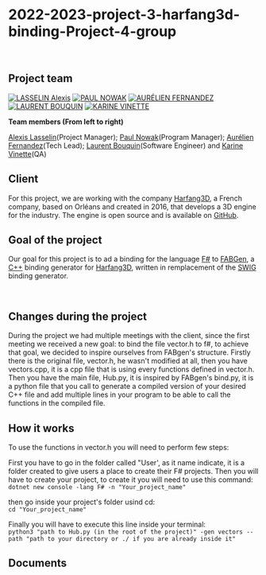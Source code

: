 # 2022-2023-project-3-harfang3d-binding-Project-4-group

<br>

## Project team

[![LASSELIN Alexis](https://avatars.githubusercontent.com/u/114481578?s=81)](https://github.com/AlexisLasselin)
[![PAUL NOWAK](https://avatars.githubusercontent.com/u/91249965?s=81)](https://github.com/PaulNowak36)
[![AURÉLIEN FERNANDEZ](https://avatars.githubusercontent.com/u/71769656?s=81)](https://github.com/aurelienfernandez)
[![LAURENT BOUQUIN](https://avatars.githubusercontent.com/u/71769489?s=81)](https://github.com/laurentbouquin)
[![KARINE VINETTE](https://avatars.githubusercontent.com/u/71769675?s=81)](https://github.com/KarineVinette)
<br>

**Team members (From left to right)** <br>

[Alexis Lasselin](https://www.linkedin.com/in/alexis-lasselin-318649251/)(Project Manager); [Paul Nowak](https://www.linkedin.com/in/paul-nowak-0757a61a7/)(Program Manager); [Aurélien Fernandez](https://www.linkedin.com/in/aur%C3%A9lien-fernandez-4971201b8/)(Tech Lead); [Laurent Bouquin](https://www.linkedin.com/in/laurent-bouquin-60911a1b8/)(Software Engineer) and [Karine Vinette](https://www.linkedin.com/in/karine-vinette-63911b1b8/)(QA) <br>

## Client

For this project, we are working with the company [Harfang3D](https://www.harfang3d.com/), a French company, based on Orléans and created in 2016, that develops a 3D engine for the industry. The engine is open source and is available on [GitHub](https://github.com/harfang3d).
<br>

## Goal of the project

Our goal for this project is to ad a binding for the language [F#](https://fsharp.org/) to [FABGen](https://github.com/ejulien/FABGen), a [C++](https://en.wikipedia.org/wiki/C%2B%2B) binding generator for [Harfang3D](https://www.harfang3d.com/), written in remplacement of the [SWIG](http://www.swig.org/) binding generator. <br>

<br>

## Changes during the project

During the project we had multiple meetings with the client, since the first meeting we received a new goal: to bind the file vector.h to f#, to achieve that goal, we decided to inspire ourselves from FABgen's structure.
Firstly there is the original file, vector.h, he wasn't modified at all, then you have vectors.cpp, it is a cpp file that is using every functions defined in vector.h. Then you have the main file, Hub.py, it is inspired by FABgen's bind.py, it is a python file that you call to generate a compiled version of your desired C++ file and add multiple lines in your program to be able to call the functions in the compiled file.

## How it works

To use the functions in vector.h you will need to perform few steps:

First you have to go in the folder called "User', as it name indicate, it is a folder created to give users a place to create their F# projects. Then you will have to create your project, to create it you will need to use this command: 
<br>
```dotnet new console -lang F# -n "Your_project_name" ```

then go inside your project's folder usind cd:
<br>
```cd "Your_project_name"```

Finally you will have to execute this line inside your terminal:
<br>
```python3 "path to Hub.py (in the root of the project)" -gen vectors --path "path to your directory or ./ if you are already inside it"```


## Documents

<!-- [Functional Specifications](Documents/functional-specifications.md) <br>
[Technical Specifications](Documents/Technical-Specifications.md) <br>
[Test Plan](Documents/QA/Test-plan.md) <br>
[Project's planner](https://github.com/orgs/algosup/projects/4/views/1) <br>
[Critical path](https://docs.google.com/spreadsheets/d/1LDPr-LcLIMsKmaVQhj4lGdEyIJRwftaApHXx4YnH4_M/edit?usp=sharing) <br>
[Communication plan](Documents/communication-plan.md) <br>
[KPI's evaluation](https://docs.google.com/spreadsheets/d/1W16BV-xJHv1o4vF_B-yCt-Q5-HjRdeBla_S-Vu_Vd5k/edit?usp=sharing)<br> -->
